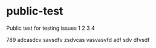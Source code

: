 # public-test
Public test for testing issues
1
2
3
4

789
adcasdcv
savsdfv
zsdvcas
vasvasvfd
adf
sdv
dfvsdf
